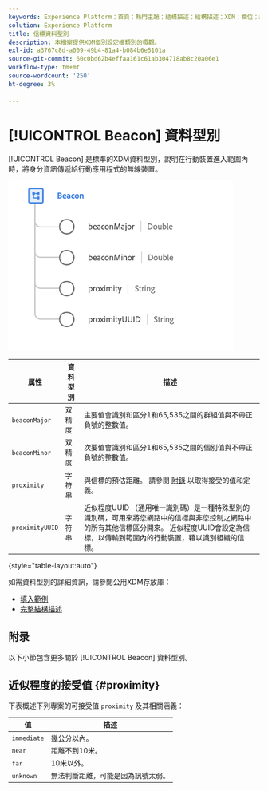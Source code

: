 ```yaml
---
keywords: Experience Platform；首頁；熱門主題；結構描述；結構描述；XDM；欄位；結構描述；信標；互動細節；資料型別；資料型別；
solution: Experience Platform
title: 信標資料型別
description: 本檔案提供XDM個別設定檔類別的概觀。
exl-id: a3767c8d-a009-49b4-81a4-b084b6e5101a
source-git-commit: 60c0bd62b4effaa161c61ab304718ab8c20a06e1
workflow-type: tm+mt
source-wordcount: '250'
ht-degree: 3%

---
```


# [!UICONTROL Beacon] 資料型別

[!UICONTROL Beacon] 是標準的XDM資料型別，說明在行動裝置進入範圍內時，將身分資訊傳遞給行動應用程式的無線裝置。

<img src="../images/data-types/beacon.png" width="450" /><br />

| 属性 | 資料型別 | 描述 |
| --- | --- | --- |
| `beaconMajor` | 双精度 | 主要值會識別和區分1和65,535之間的群組值與不帶正負號的整數值。 |
| `beaconMinor` | 双精度 | 次要值會識別和區分1和65,535之間的個別值與不帶正負號的整數值。 |
| `proximity` | 字符串 | 與信標的預估距離。 請參閱 [附錄](#proximity) 以取得接受的值和定義。 |
| `proximityUUID` | 字符串 | 近似程度UUID （通用唯一識別碼）是一種特殊型別的識別碼，可用來將您網路中的信標與非您控制之網路中的所有其他信標區分開來。 近似程度UUID會設定為信標，以傳輸到範圍內的行動裝置，藉以識別組織的信標。 |

{style="table-layout:auto"}

如需資料型別的詳細資訊，請參閱公用XDM存放庫：

* [填入範例](https://github.com/adobe/xdm/blob/master/components/datatypes/deprecated/beacon-interaction-details.example.1.json)
* [完整結構描述](https://github.com/adobe/xdm/blob/master/components/datatypes/deprecated/beacon-interaction-details.schema.json)

## 附录

以下小節包含更多關於 [!UICONTROL Beacon] 資料型別。

## 近似程度的接受值 {#proximity}

下表概述下列專案的可接受值 `proximity` 及其相關涵義：

| 值 | 描述 |
| --- | --- |
| `immediate` | 幾公分以內。 |
| `near` | 距離不到10米。 |
| `far` | 10米以外。 |
| `unknown` | 無法判斷距離，可能是因為訊號太弱。 |

